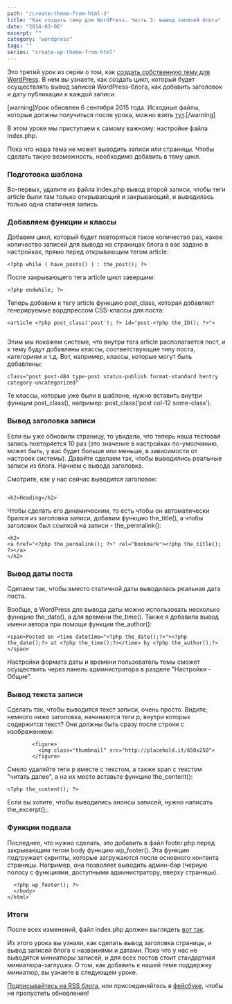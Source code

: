 ```yaml
---
path: "/create-theme-from-html-3"
title: "Как создать тему для WordPress. Часть 3: вывод записей блога"
date: "2014-03-06"
excerpt: ""
category: "wordpress"
tags: ""
series: "create-wp-theme-from-html"
---
```


Это третий урок из серии о том, как [создать собственную тему для WordPress](http://oriolo.ru/series/create-wp-theme-from-html/). В нем вы узнаете, как создать цикл, который будет осуществлять вывод записей WordPress-блога, как добавить заголовок и дату публикации к каждой записи.

\[warning\]Урок обновлен 6 сентября 2015 года. Исходные файлы, которые должны получиться после урока, можно взять [тут](https://github.com/ierhyna/wp-theme-howto/archive/Step_3.zip).\[/warning\]

В этом уроке мы приступаем к самому важному: настройке файла index.php.

Пока что наша тема не может выводить записи или страницы. Чтобы сделать такую возможность, необходимо добавить в тему цикл.

### Подготовка шаблона

Во-первых, удалите из файла index.php вывод второй записи, чтобы теги article были там только открывающий и закрывающий, и выводилась только одна статичная запись.

### Добавляем функции и классы

Добавим цикл, который будет повторяться такое количество раз, какое количество записей для вывода на страницах блога в вас задано в настройках, прямо перед открывающим тегом article:

```
<?php while ( have_posts() ) : the_post(); ?>
```

После закрывающего тега article цикл завершим:

```
<?php endwhile; ?>
```

Теперь добавим к тегу article функцию post\_class, которая добавляет генерируемые вордпрессом CSS-классы для поста:

```
<article <?php post_class('post'); ?> id="post-<?php the_ID(); ?>">
 

```

Этим мы покажем системе, что внутри тега article располагается пост, и к тему будут добавлены классы, соответствующие типу поста, категориям и т.д. Вот, например, классы, которые могут быть добавлены:

`class="post post-484 type-post status-publish format-standard hentry category-uncategorized"`

Те классы, которые уже были в шаблоне, нужно вставить внутри функции post\_class(), например: post\_class('post col-12 some-class').

### Вывод заголовка записи

Если вы уже обновили страницу, то увидели, что теперь наша тестовая запись повторяется 10 раз (это значение в настройках по-умолчанию, может быть, у вас будет больше или меньше, в зависимости от настроек системы). Давайте сделаем так, чтобы выводились реальные записи из блога. Начнем с вывода заголовка.

Смотрите, как у нас сейчас выводится заголовок:

```

<h2>Heading</h2>

```

Чтобы сделать его динамическим, то есть чтобы он автоматически брался из заголовка записи, добавим функцию the\_title(), а чтобы заголовок был ссылкой на записи - the\_permalink():

```
<h2>
<a href="<?php the_permalink(); ?>" rel="bookmark"><?php the_title(); ?></a>
</h2>
```

### Вывод даты поста

Сделаем так, чтобы вместо статичной даты выводилась реальная дата поста.

Вообще, в WordPress для вывода даты можно использовать несколько функцию the\_date(), а для времени the\_time(). Также я добавила вывод имени автора при помощи функции the\_author():

```
<span>Posted on <time datetime="<?php the_date();?>"><?php the_date();?> at <?php the_time();?></time> by <?php the_author();?></span>
```

Настройки формата даты и времени пользователь темы сможет осуществить через панель администратора в разделе "Настройки - Общие".

### Вывод текста записи

Сделать так, чтобы выводится текст записи, очень просто. Видите, немного ниже заголовка, начинаются теги p, внутри которых содержится текст? Они должны быть сразу после строки с изображением:

```
        <figure>
          <img class="thumbnail" src="http://placehold.it/650x250">
        </figure>
```

Смело удаляйте теги p вместе с текстом, а также span с текстом "читать далее", а на их место вставьте функцию the\_content():

```
<?php the_content(); ?>
```

Если вы хотите, чтобы выводились анонсы записей, нужно написать the\_excerpt();.

### Функции подвала

Последнее, что нужно сделать, это добавить в файл footer.php перед закрывающим тегом body функцию wp\_footer(). Эта функция подгружает скрипты, которые загружаются после основного контента страницы. Например, она позволяет выводить админ-бар (черную полосу с функциями, доступными администратору, вверху страницы).

```
  <?php wp_footer(); ?>
  </body>
</html>
```

### Итоги

После всех изменений, файл index.php должен выглядеть [вот так](https://github.com/ierhyna/wp-theme-howto/blob/Step_3/theme/index.php).

Из этого урока вы узнали, как сделать вывод заголовка страницы, и вывод записей блога с названиями и датами. Пока что у нас не выводятся миниатюры записей, и для всех постов стоит стандартная миниатюра-заглушка. О том, как добавить к нашей теме поддержку миниатюр, вы узнаете в следующем уроке.

[Подписывайтесь на RSS блога](http://feeds.feedburner.com/oriolo_ru), или присоединяйтесь в [фейсбуке](https://www.facebook.com/oriolo.ru), чтобы не пропустить обновления!
